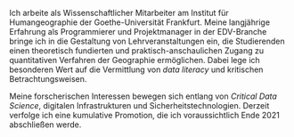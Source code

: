 Ich arbeite als Wissenschaftlicher Mitarbeiter am Institut für Humangeographie der Goethe-Universität Frankfurt. Meine langjährige Erfahrung als Programmierer und Projektmanager in der EDV-Branche bringe ich in die Gestaltung von Lehrveranstaltungen ein, die Studierenden einen theoretisch fundierten und praktisch-anschaulichen Zugang zu quantitativen Verfahren der Geographie ermöglichen. Dabei lege ich besonderen Wert auf die Vermittlung von *data literacy* und kritischen Betrachtungsweisen.

Meine forscherischen Interessen bewegen sich entlang von *Critical Data Science*, digitalen Infrastrukturen und Sicherheitstechnologien. Derzeit verfolge ich eine kumulative Promotion, die ich voraussichtlich Ende 2021 abschließen werde.

